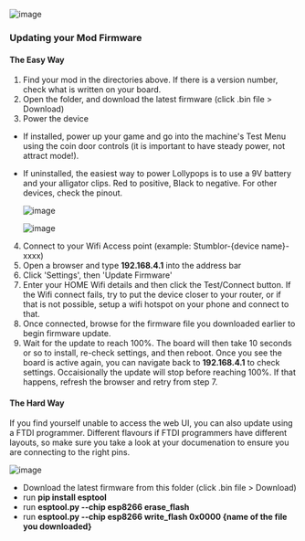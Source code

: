 ![image](https://user-images.githubusercontent.com/3416626/146519116-27e0c64f-bc0b-44f8-83ff-b28c550571a6.png)

### Updating your Mod Firmware

#### The Easy Way

1. Find your mod in the directories above. If there is a version number, check what is written on your board.
2. Open the folder, and download the latest firmware (click .bin file > Download)
3. Power the device
  * If installed, power up your game and go into the machine's Test Menu using the coin door controls (it is important to have steady power, not attract mode!).
  * If uninstalled, the easiest way to power Lollypops is to use a 9V battery and your alligator clips. Red to positive, Black to negative. For other devices, check the pinout.

    ![image](https://user-images.githubusercontent.com/3416626/133926847-52d98d64-d494-41fb-b7c8-ddf0166606c7.png)

    ![image](https://user-images.githubusercontent.com/3416626/133926854-f6d35e71-669c-4c4b-84df-e83bc10cbb64.png)


4. Connect to your Wifi Access point (example: Stumblor-{device name}-xxxx)
5. Open a browser and type **192.168.4.1** into the address bar
6. Click 'Settings', then 'Update Firmware'
7. Enter your HOME Wifi details and then click the Test/Connect button. If the Wifi connect fails, try to put the device closer to your router, or if that is not possible, setup a wifi hotspot on your phone and connect to that.
8. Once connected, browse for the firmware file you downloaded earlier to begin firmware update.
9. Wait for the update to reach 100%. The board will then take 10 seconds or so to install, re-check settings, and then reboot. Once you see the board is active again, you can navigate back to **192.168.4.1** to check settings. Occaisionally the update will stop before reaching 100%. If that happens, refresh the browser and retry from step 7.

#### The Hard Way

If you find yourself unable to access the web UI, you can also update using a FTDI programmer. Different flavours if FTDI programmers have different layouts, so make sure you take a look at your documenation to ensure you are connecting to the right pins.

![image](https://user-images.githubusercontent.com/3416626/138160041-0c45ab58-f65d-4d75-89f1-a1b4c3f383f7.png)

* Download the latest firmware from this folder (click .bin file > Download)
* run **pip install esptool**
* run **esptool.py --chip esp8266 erase_flash**
* run **esptool.py --chip esp8266 write_flash 0x0000 {name of the file you downloaded}**
